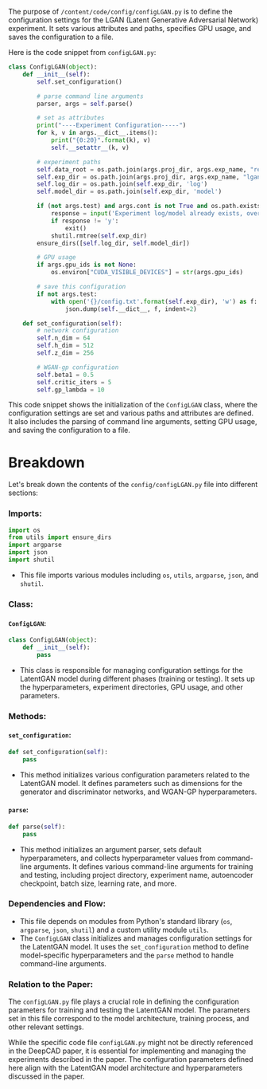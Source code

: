 The purpose of `/content/code/config/configLGAN.py` is to define the configuration settings for the LGAN (Latent Generative Adversarial Network) experiment. It sets various attributes and paths, specifies GPU usage, and saves the configuration to a file.

Here is the code snippet from `configLGAN.py`:

```python
class ConfigLGAN(object):
    def __init__(self):
        self.set_configuration()

        # parse command line arguments
        parser, args = self.parse()

        # set as attributes
        print("----Experiment Configuration-----")
        for k, v in args.__dict__.items():
            print("{0:20}".format(k), v)
            self.__setattr__(k, v)

        # experiment paths
        self.data_root = os.path.join(args.proj_dir, args.exp_name, "results/all_zs_ckpt{}.h5".format(args.ae_ckpt))
        self.exp_dir = os.path.join(args.proj_dir, args.exp_name, "lgan_{}".format(args.ae_ckpt))
        self.log_dir = os.path.join(self.exp_dir, 'log')
        self.model_dir = os.path.join(self.exp_dir, 'model')

        if (not args.test) and args.cont is not True and os.path.exists(self.exp_dir):
            response = input('Experiment log/model already exists, overwrite? (y/n) ')
            if response != 'y':
                exit()
            shutil.rmtree(self.exp_dir)
        ensure_dirs([self.log_dir, self.model_dir])

        # GPU usage
        if args.gpu_ids is not None:
            os.environ["CUDA_VISIBLE_DEVICES"] = str(args.gpu_ids)

        # save this configuration
        if not args.test:
            with open('{}/config.txt'.format(self.exp_dir), 'w') as f:
                json.dump(self.__dict__, f, indent=2)

    def set_configuration(self):
        # network configuration
        self.n_dim = 64
        self.h_dim = 512
        self.z_dim = 256

        # WGAN-gp configuration
        self.beta1 = 0.5
        self.critic_iters = 5
        self.gp_lambda = 10
```

This code snippet shows the initialization of the `ConfigLGAN` class, where the configuration settings are set and various paths and attributes are defined. It also includes the parsing of command line arguments, setting GPU usage, and saving the configuration to a file.

# Breakdown
Let's break down the contents of the `config/configLGAN.py` file into different sections:

### Imports:
```python
import os
from utils import ensure_dirs
import argparse
import json
import shutil
```
- This file imports various modules including `os`, `utils`, `argparse`, `json`, and `shutil`.

### Class:
#### `ConfigLGAN`:
```python
class ConfigLGAN(object):
    def __init__(self):
        pass
```
- This class is responsible for managing configuration settings for the LatentGAN model during different phases (training or testing). It sets up the hyperparameters, experiment directories, GPU usage, and other parameters.

### Methods:
#### `set_configuration`:
```python
def set_configuration(self):
    pass
```
- This method initializes various configuration parameters related to the LatentGAN model. It defines parameters such as dimensions for the generator and discriminator networks, and WGAN-GP hyperparameters.

#### `parse`:
```python
def parse(self):
    pass
```
- This method initializes an argument parser, sets default hyperparameters, and collects hyperparameter values from command-line arguments. It defines various command-line arguments for training and testing, including project directory, experiment name, autoencoder checkpoint, batch size, learning rate, and more.

### Dependencies and Flow:
- This file depends on modules from Python's standard library (`os`, `argparse`, `json`, `shutil`) and a custom utility module `utils`.
- The `ConfigLGAN` class initializes and manages configuration settings for the LatentGAN model. It uses the `set_configuration` method to define model-specific hyperparameters and the `parse` method to handle command-line arguments.

### Relation to the Paper:
The `configLGAN.py` file plays a crucial role in defining the configuration parameters for training and testing the LatentGAN model. The parameters set in this file correspond to the model architecture, training process, and other relevant settings.

While the specific code file `configLGAN.py` might not be directly referenced in the DeepCAD paper, it is essential for implementing and managing the experiments described in the paper. The configuration parameters defined here align with the LatentGAN model architecture and hyperparameters discussed in the paper.
